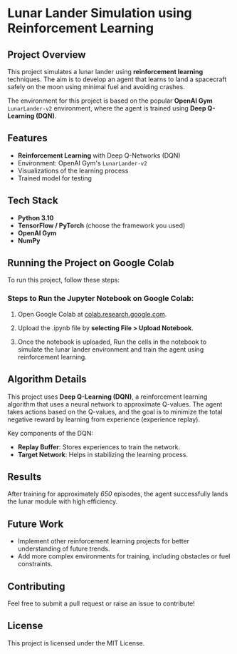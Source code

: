 
# Lunar Lander Simulation using Reinforcement Learning

## Project Overview
This project simulates a lunar lander using **reinforcement learning** techniques. The aim is to develop an agent that learns to land a spacecraft safely on the moon using minimal fuel and avoiding crashes.

The environment for this project is based on the popular **OpenAI Gym** `LunarLander-v2` environment, where the agent is trained using **Deep Q-Learning (DQN)**.

## Features
- **Reinforcement Learning** with Deep Q-Networks (DQN)
- Environment: OpenAI Gym's `LunarLander-v2`
- Visualizations of the learning process
- Trained model for testing

## Tech Stack
- **Python 3.10**
- **TensorFlow / PyTorch** (choose the framework you used)
- **OpenAI Gym**
- **NumPy**

##  Running the Project on Google Colab
To run this project, follow these steps:

### Steps to Run the Jupyter Notebook on Google Colab:

1. Open Google Colab at [colab.research.google.com](colab.research.google.com). 

2. Upload the .ipynb file by **selecting File > Upload Notebook**.

3. Once the notebook is uploaded, Run the cells in the notebook to simulate the lunar lander environment and train the agent using reinforcement learning.
 
## Algorithm Details
This project uses **Deep Q-Learning (DQN)**, a reinforcement learning algorithm that uses a neural network to approximate Q-values. The agent takes actions based on the Q-values, and the goal is to minimize the total negative reward by learning from experience (experience replay).

Key components of the DQN:
- **Replay Buffer**: Stores experiences to train the network.
- **Target Network**: Helps in stabilizing the learning process.

## Results
After training for approximately *650* episodes, the agent successfully lands the lunar module with high efficiency.


## Future Work
- Implement other reinforcement learning projects for better understanding of future trends.
- Add more complex environments for training, including obstacles or fuel constraints.

## Contributing
Feel free to submit a pull request or raise an issue to contribute!

## License
This project is licensed under the MIT License.
